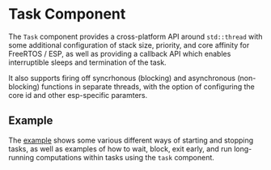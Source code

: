 # Task Component

The `Task` component provides a cross-platform API around `std::thread` with
some additional configuration of stack size, priority, and core affinity for
FreeRTOS / ESP, as well as providing a callback API which enables interruptible
sleeps and termination of the task.

It also supports firing off syncrhonous (blocking) and asynchronous
(non-blocking) functions in separate threads, with the option of configuring the
core id and other esp-specific paramters.

## Example

The [example](./example) shows some various different ways of starting and
stopping tasks, as well as examples of how to wait, block, exit early, and run
long-running computations within tasks using the `task` component.

